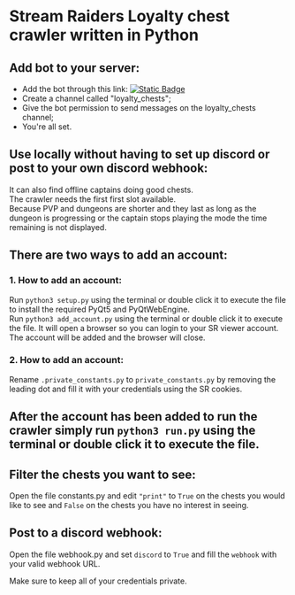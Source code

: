 # Stream Raiders Loyalty chest crawler written in Python

## Add bot to your server:
* Add the bot through this link: [![Static Badge](https://img.shields.io/badge/Discord-Discord?style=for-the-badge&logo=discord&color=%23C5CAE9)]([discordapp.com/users/heartbreakone](https://discord.com/api/oauth2/authorize?client_id=1202283345241972796&permissions=2048&scope=bot))
* Create a channel called "loyalty_chests";
* Give the bot permission to send messages on the loyalty_chests channel;
* You're all set.

## Use locally without having to set up discord or post to your own discord webhook:

It can also find offline captains doing good chests.<br>
The crawler needs the first first slot available.<br>
Because PVP and dungeons are shorter and they last as long as the dungeon is progressing or the captain stops playing the mode the time remaining is not displayed.
## There are two ways to add an account:
### 1. How to add an account:
Run ```python3 setup.py``` using the terminal or double click it to execute the file to install the required PyQt5 and PyQtWebEngine.<br>
Run ```python3 add_account.py``` using the terminal or double click it to execute the file. It will open a browser so you can login to your SR viewer account.
The account will be added and the browser will close.

### 2. How to add an account:
Rename ```.private_constants.py``` to ```private_constants.py``` by removing the leading dot and fill it with your credentials using the SR cookies.


## After the account has been added to run the crawler simply run ```python3 run.py``` using the terminal or double click it to execute the file.

## Filter the chests you want to see:
Open the file constants.py and edit ```"print"``` to ```True``` on the chests you would like to see and ```False``` on the chests you have no interest in seeing.

## Post to a discord webhook:
Open the file webhook.py and set ```discord``` to ```True``` and fill the ```webhook``` with your valid webhook URL.

Make sure to keep all of your credentials private.
